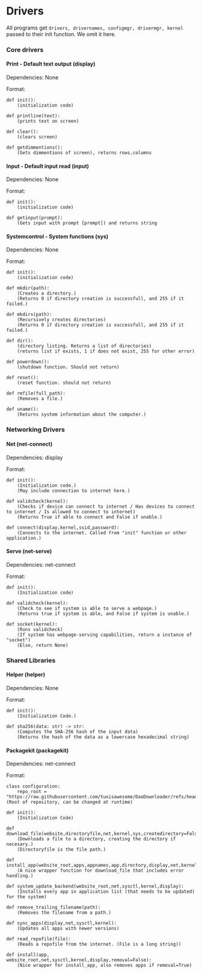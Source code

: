 # Drivers
All programs get `drivers, drivernames, configmgr, drivermgr, kernel` passed to their init function. We omit it here.
### Core drivers
#### Print - Default text output (display)
Dependencies: None

Format:
```
def init():
    (initialization code)

def printline(text):
    (prints text on screen)

def clear():
    (clears screen)

def getdimmentions():
    (Gets dimmentions of screen), returns rows,columns
```

#### Input - Default input read (input)
Dependencies: None

Format:
```
def init():
    (initialization code)

def getinput(prompt):
    (Gets input with prompt [prompt]) and returns string
```
#### Systemcontrol - System functions (sys)
Dependencies: None

Format:
```
def init():
    (initialization code)

def mkdir(path):
    (Creates a directory.)
    (Returns 0 if directory creation is successfull, and 255 if it failed.)

def mkdirs(path):
    (Recursively creates directories)
    (Returns 0 if directory creation is successfull, and 255 if it failed.)

def dir():
    (directory listing. Returns a list of directories)
    (returns list if exists, 1 if does not exist, 255 for other error)

def powerdown():
    (shutdown function. Should not return)

def reset():
    (reset function. should not return)

def rmfile(full_path):
    (Removes a file.)

def uname():
    (Returns system information about the computer.)
```

### Networking Drivers
#### Net (net-connect)
Dependencies: display

Format:
```
def init():
    (Initialization code.)
    (May include connection to internet here.)

def validcheck(kernel):
    (Checks if device can connect to internet / Has devices to connect to internet / Is allowed to connect to internet)
    (Returns True if able to connect and False if unable.)

def connect(display,kernel,ssid,password):
    (Connects to the internet. Called from "init" function or other application.)
```

#### Serve (net-serve)
Dependencies: net-connect

Format:
```
def init():
    (Initialization code)

def validcheck(kernel):
    (Check to see if system is able to serve a webpage.)
    (Returns true if system is able, and False if system is unable.)

def socket(kernel):
    (Runs validcheck)
    (If system has webpage-serving capabilities, return a instance of "socket")
    (Else, return None)
```

### Shared Libraries
#### Helper (helper)
Dependencies: None

Format:
```
def init():
    (Initialization Code.)

def sha256(data: str) -> str:
    (Computes the SHA-256 hash of the input data)
    (Returns the hash of the data as a lowercase hexadecimal string)
```

#### Packagekit (packagekit)
Dependencies: net-connect

Format:
```
class configuration:
    repo_root = "https://raw.githubusercontent.com/tuxisawesome/DaoDownloader/refs/heads/main/" (Root of repository, can be changed at runtime)

def init():
    (Initialization Code)

def download_file(website,directoryfile,net,kernel,sys,createdirectory=False):
    (Downloads a file to a directory, creating the directory if necesary.)
    (Directoryfile is the file path.)

def install_app(website_root,apps,appnames,app,directory,display,net,kernel,sys,createdirectory=False):
    (A nice wrapper function for download_file that includes error handling.)

def system_update_backend(website_root,net,sysctl,kernel,display):
    (Installs every app in application list (that needs to be updated) for the system)

def remove_trailing_filename(path):
    (Removes the filename from a path.)

def sync_apps(display,net,sysctl,kernel):
    (Updates all apps with newer versions)

def read_repofile(file):
    (Reads a repofile from the internet. (File is a long string))

def install(app, website_root,net,sysctl,kernel,display,removal=False):
    (Nice wrapper for install_app, also removes apps if removal=True)
```
